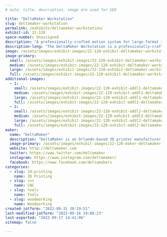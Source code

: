 ```yaml
---
# note: title, description, image are used for SEO

title: "DeltaMaker Workstation"
slug: deltamaker-workstation
permalink: /exhibits/deltamaker-workstation/
exhibit-id: 22-120
space-number: Unassigned
description: "A professionally-crafted motion system for large-format 3D printing and 3D wood-carving. "
description-long: "The DeltaMaker Workstation is a professionally-crafted motion system which is at the heart of our large-format 3D printers and 3D wood-carving machines. The Workstation features a large work area, and interchangeable tools, allowing the machine to quickly change from 3D printing to CNC wood carving and a variety of other fabrication tasks."
image: /assets/images/exhibit-images/22-120-exhibit-deltamaker-workstation-mfo2021-large.jpg
image-primary: 
  small: /assets/images/exhibit-images/22-120-exhibit-deltamaker-workstation-mfo2021-small.jpg
  medium: /assets/images/exhibit-images/22-120-exhibit-deltamaker-workstation-mfo2021-medium.jpg
  large: /assets/images/exhibit-images/22-120-exhibit-deltamaker-workstation-mfo2021-large.jpg
  full: /assets/images/exhibit-images/22-120-exhibit-deltamaker-workstation-mfo2021-full.jpg
additional-images: 
  - 1:
    small: /assets/images/exhibit-images/22-120-exhibit-addl1-deltamaker-workstation-workstation-with-r2-small.jpg
    medium: /assets/images/exhibit-images/22-120-exhibit-addl1-deltamaker-workstation-workstation-with-r2-medium.jpg
    large: /assets/images/exhibit-images/22-120-exhibit-addl1-deltamaker-workstation-workstation-with-r2-large.jpg
    full: /assets/images/exhibit-images/22-120-exhibit-addl1-deltamaker-workstation-workstation-with-r2-full.jpg
  - 2:
    small: /assets/images/exhibit-images/22-120-exhibit-addl2-deltamaker-workstation-workstatus-cnc-small.jpg
    medium: /assets/images/exhibit-images/22-120-exhibit-addl2-deltamaker-workstation-workstatus-cnc-medium.jpg
    large: /assets/images/exhibit-images/22-120-exhibit-addl2-deltamaker-workstation-workstatus-cnc-large.jpg
    full: /assets/images/exhibit-images/22-120-exhibit-addl2-deltamaker-workstation-workstatus-cnc-full.jpg
maker: 
  name: "DeltaMaker"
  description: "DeltaMaker is an Orlando-based 3D printer manufacturer that builds professionally-crafted 3D printers and motion systems for makers, educators, and businesses."
  image-primary: /assets/images/exhibit-images/22-120-maker-deltamaker-workstation-deltamaker-logo-3d-printers-circle-web-medium.png
  website: http://deltamaker.com
  twitter: https://www.twitter.com/deltamaker
  instagram: https://www.instagram.com/deltamaker/
  facebook: https://www.facebook.com/deltamakers
categories: 
  - slug: 3d-printing
    name: 3D Printing
  - slug: cnc
    name: CNC
  - slug: tools
    name: Tools
  - slug: woodworking
    name: Woodworking
created-jotform: "2022-08-31 20:19:51"
last-modified-jotform: "2022-09-16 19:08:23"
last-exported: "2022-09-17 14:41:06"
sitemap: false

---
```

